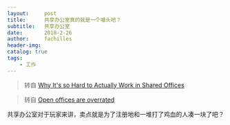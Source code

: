 ```yaml
---
layout:     post
title:      共享办公室真的就是一个噱头吧？
subtitle:   共享办公室
date:       2018-2-26
author:     fachilles
header-img: 
catalog: true
tags:
    - 工作
---
```



> 转自 [Why It's so Hard to Actually Work in Shared Offices](https://thewalrus.ca/why-its-so-hard-to-actually-work-in-shared-offices/?utm_source=wanqu.co&utm_campaign=Wanqu+Daily&utm_medium=website)

> 转自 [Open offices are overrated](https://www.youtube.com/watch?v=-p6WWRarjNs)

共享办公室对于玩家来讲，卖点就是为了注册地和一堆打了鸡血的人凑一块了吧？